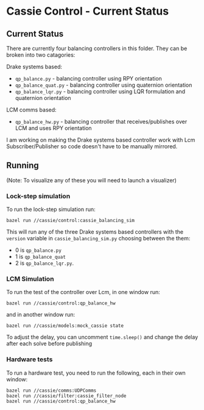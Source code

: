 # Cassie Control - Current Status

## Current Status

There are currently four balancing controllers in this folder. They can be broken into two catagories:

Drake systems based:
* `qp_balance.py` - balancing controller using RPY orientation
* `qp_balance_quat.py` - balancing controller using quaternion orientation
* `qp_balance_lqr.py` - balancing controller using LQR formulation and quaternion orientation

LCM comms based:
* `qp_balance_hw.py` - balancing controller that receives/publishes over LCM and uses RPY orientation

I am working on making the Drake systems based controller work with Lcm Subscriber/Publisher so code doesn't have to be manually mirrored.

## Running
(Note: To visualize any of these you will need to launch a visualizer)

### Lock-step simulation
To run the lock-step simulation run:
```
bazel run //cassie/control:cassie_balancing_sim
```

This will run any of the three Drake systems based controllers with the `version` variable in `cassie_balancing_sim.py` choosing between the them:
* 0 is `qp_balance.py`
* 1 is `qp_balance_quat`
* 2 is `qp_balance_lqr.py`.

### LCM Simulation
To run the test of the controller over Lcm, in one window run:
```
bazel run //cassie/control:qp_balance_hw
```

and in another window run:
```
bazel run //cassie/models:mock_cassie state
```

To adjust the delay, you can uncomment `time.sleep()` and change the delay after each solve before publishing

### Hardware tests
To run a hardware test, you need to run the following, each in their own window:
```
bazel run //cassie/comms:UDPComms
bazel run //cassie/filter:cassie_filter_node
bazel run //cassie/control:qp_balance_hw
```